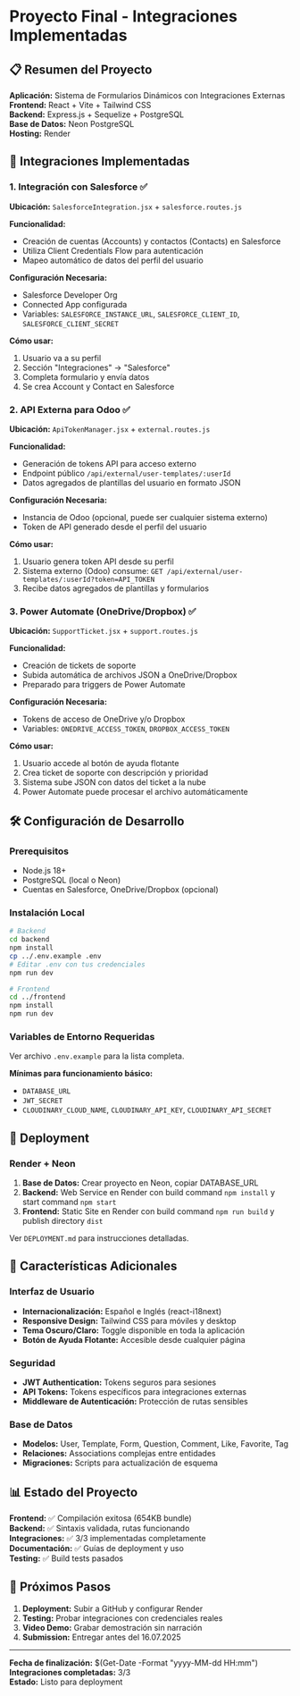 # Proyecto Final - Integraciones Implementadas

## 📋 Resumen del Proyecto

**Aplicación:** Sistema de Formularios Dinámicos con Integraciones Externas  
**Frontend:** React + Vite + Tailwind CSS  
**Backend:** Express.js + Sequelize + PostgreSQL  
**Base de Datos:** Neon PostgreSQL  
**Hosting:** Render  

## 🔗 Integraciones Implementadas

### 1. Integración con Salesforce ✅
**Ubicación:** `SalesforceIntegration.jsx` + `salesforce.routes.js`

**Funcionalidad:**
- Creación de cuentas (Accounts) y contactos (Contacts) en Salesforce
- Utiliza Client Credentials Flow para autenticación
- Mapeo automático de datos del perfil del usuario

**Configuración Necesaria:**
- Salesforce Developer Org
- Connected App configurada
- Variables: `SALESFORCE_INSTANCE_URL`, `SALESFORCE_CLIENT_ID`, `SALESFORCE_CLIENT_SECRET`

**Cómo usar:**
1. Usuario va a su perfil
2. Sección "Integraciones" → "Salesforce"
3. Completa formulario y envía datos
4. Se crea Account y Contact en Salesforce

### 2. API Externa para Odoo ✅
**Ubicación:** `ApiTokenManager.jsx` + `external.routes.js`

**Funcionalidad:**
- Generación de tokens API para acceso externo
- Endpoint público `/api/external/user-templates/:userId`
- Datos agregados de plantillas del usuario en formato JSON

**Configuración Necesaria:**
- Instancia de Odoo (opcional, puede ser cualquier sistema externo)
- Token de API generado desde el perfil del usuario

**Cómo usar:**
1. Usuario genera token API desde su perfil
2. Sistema externo (Odoo) consume: `GET /api/external/user-templates/:userId?token=API_TOKEN`
3. Recibe datos agregados de plantillas y formularios

### 3. Power Automate (OneDrive/Dropbox) ✅
**Ubicación:** `SupportTicket.jsx` + `support.routes.js`

**Funcionalidad:**
- Creación de tickets de soporte
- Subida automática de archivos JSON a OneDrive/Dropbox
- Preparado para triggers de Power Automate

**Configuración Necesaria:**
- Tokens de acceso de OneDrive y/o Dropbox
- Variables: `ONEDRIVE_ACCESS_TOKEN`, `DROPBOX_ACCESS_TOKEN`

**Cómo usar:**
1. Usuario accede al botón de ayuda flotante
2. Crea ticket de soporte con descripción y prioridad
3. Sistema sube JSON con datos del ticket a la nube
4. Power Automate puede procesar el archivo automáticamente

## 🛠️ Configuración de Desarrollo

### Prerequisitos
- Node.js 18+
- PostgreSQL (local o Neon)
- Cuentas en Salesforce, OneDrive/Dropbox (opcional)

### Instalación Local
```bash
# Backend
cd backend
npm install
cp ../.env.example .env
# Editar .env con tus credenciales
npm run dev

# Frontend
cd ../frontend
npm install
npm run dev
```

### Variables de Entorno Requeridas
Ver archivo `.env.example` para la lista completa.

**Mínimas para funcionamiento básico:**
- `DATABASE_URL`
- `JWT_SECRET`
- `CLOUDINARY_CLOUD_NAME`, `CLOUDINARY_API_KEY`, `CLOUDINARY_API_SECRET`

## 🚀 Deployment

### Render + Neon
1. **Base de Datos:** Crear proyecto en Neon, copiar DATABASE_URL
2. **Backend:** Web Service en Render con build command `npm install` y start command `npm start`
3. **Frontend:** Static Site en Render con build command `npm run build` y publish directory `dist`

Ver `DEPLOYMENT.md` para instrucciones detalladas.

## 📱 Características Adicionales

### Interfaz de Usuario
- **Internacionalización:** Español e Inglés (react-i18next)
- **Responsive Design:** Tailwind CSS para móviles y desktop
- **Tema Oscuro/Claro:** Toggle disponible en toda la aplicación
- **Botón de Ayuda Flotante:** Accesible desde cualquier página

### Seguridad
- **JWT Authentication:** Tokens seguros para sesiones
- **API Tokens:** Tokens específicos para integraciones externas
- **Middleware de Autenticación:** Protección de rutas sensibles

### Base de Datos
- **Modelos:** User, Template, Form, Question, Comment, Like, Favorite, Tag
- **Relaciones:** Associations complejas entre entidades
- **Migraciones:** Scripts para actualización de esquema

## 📊 Estado del Proyecto

**Frontend:** ✅ Compilación exitosa (654KB bundle)  
**Backend:** ✅ Sintaxis validada, rutas funcionando  
**Integraciones:** ✅ 3/3 implementadas completamente  
**Documentación:** ✅ Guías de deployment y uso  
**Testing:** ✅ Build tests pasados  

## 🎯 Próximos Pasos

1. **Deployment:** Subir a GitHub y configurar Render
2. **Testing:** Probar integraciones con credenciales reales
3. **Video Demo:** Grabar demostración sin narración
4. **Submission:** Entregar antes del 16.07.2025

---

**Fecha de finalización:** $(Get-Date -Format "yyyy-MM-dd HH:mm")  
**Integraciones completadas:** 3/3  
**Estado:** Listo para deployment
